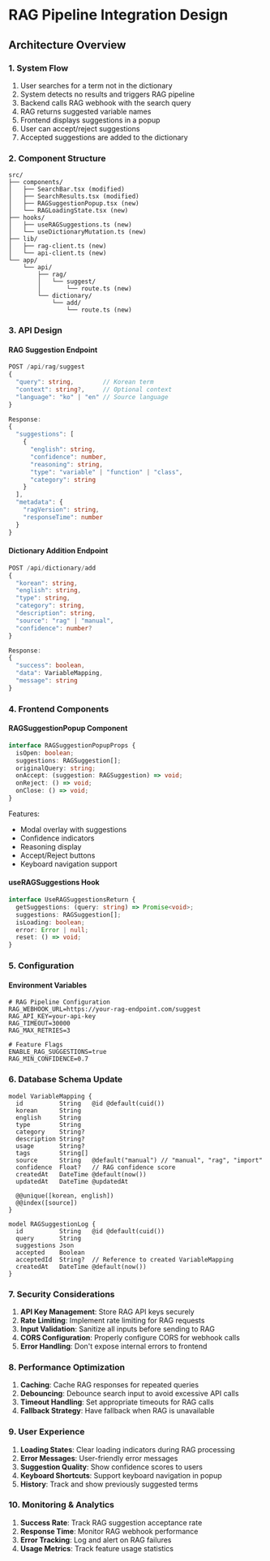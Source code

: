 # RAG Pipeline Integration Design

## Architecture Overview

### 1. System Flow
1. User searches for a term not in the dictionary
2. System detects no results and triggers RAG pipeline
3. Backend calls RAG webhook with the search query
4. RAG returns suggested variable names
5. Frontend displays suggestions in a popup
6. User can accept/reject suggestions
7. Accepted suggestions are added to the dictionary

### 2. Component Structure

```
src/
├── components/
│   ├── SearchBar.tsx (modified)
│   ├── SearchResults.tsx (modified)
│   ├── RAGSuggestionPopup.tsx (new)
│   └── RAGLoadingState.tsx (new)
├── hooks/
│   ├── useRAGSuggestions.ts (new)
│   └── useDictionaryMutation.ts (new)
├── lib/
│   ├── rag-client.ts (new)
│   └── api-client.ts (new)
└── app/
    └── api/
        ├── rag/
        │   └── suggest/
        │       └── route.ts (new)
        └── dictionary/
            └── add/
                └── route.ts (new)
```

### 3. API Design

#### RAG Suggestion Endpoint
```typescript
POST /api/rag/suggest
{
  "query": string,        // Korean term
  "context": string?,     // Optional context
  "language": "ko" | "en" // Source language
}

Response:
{
  "suggestions": [
    {
      "english": string,
      "confidence": number,
      "reasoning": string,
      "type": "variable" | "function" | "class",
      "category": string
    }
  ],
  "metadata": {
    "ragVersion": string,
    "responseTime": number
  }
}
```

#### Dictionary Addition Endpoint
```typescript
POST /api/dictionary/add
{
  "korean": string,
  "english": string,
  "type": string,
  "category": string,
  "description": string,
  "source": "rag" | "manual",
  "confidence": number?
}

Response:
{
  "success": boolean,
  "data": VariableMapping,
  "message": string
}
```

### 4. Frontend Components

#### RAGSuggestionPopup Component
```typescript
interface RAGSuggestionPopupProps {
  isOpen: boolean;
  suggestions: RAGSuggestion[];
  originalQuery: string;
  onAccept: (suggestion: RAGSuggestion) => void;
  onReject: () => void;
  onClose: () => void;
}
```

Features:
- Modal overlay with suggestions
- Confidence indicators
- Reasoning display
- Accept/Reject buttons
- Keyboard navigation support

#### useRAGSuggestions Hook
```typescript
interface UseRAGSuggestionsReturn {
  getSuggestions: (query: string) => Promise<void>;
  suggestions: RAGSuggestion[];
  isLoading: boolean;
  error: Error | null;
  reset: () => void;
}
```

### 5. Configuration

#### Environment Variables
```env
# RAG Pipeline Configuration
RAG_WEBHOOK_URL=https://your-rag-endpoint.com/suggest
RAG_API_KEY=your-api-key
RAG_TIMEOUT=30000
RAG_MAX_RETRIES=3

# Feature Flags
ENABLE_RAG_SUGGESTIONS=true
RAG_MIN_CONFIDENCE=0.7
```

### 6. Database Schema Update

```prisma
model VariableMapping {
  id          String   @id @default(cuid())
  korean      String
  english     String
  type        String
  category    String?
  description String?
  usage       String?
  tags        String[]
  source      String   @default("manual") // "manual", "rag", "import"
  confidence  Float?   // RAG confidence score
  createdAt   DateTime @default(now())
  updatedAt   DateTime @updatedAt
  
  @@unique([korean, english])
  @@index([source])
}

model RAGSuggestionLog {
  id          String   @id @default(cuid())
  query       String
  suggestions Json
  accepted    Boolean
  acceptedId  String?  // Reference to created VariableMapping
  createdAt   DateTime @default(now())
}
```

### 7. Security Considerations

1. **API Key Management**: Store RAG API keys securely
2. **Rate Limiting**: Implement rate limiting for RAG requests
3. **Input Validation**: Sanitize all inputs before sending to RAG
4. **CORS Configuration**: Properly configure CORS for webhook calls
5. **Error Handling**: Don't expose internal errors to frontend

### 8. Performance Optimization

1. **Caching**: Cache RAG responses for repeated queries
2. **Debouncing**: Debounce search input to avoid excessive API calls
3. **Timeout Handling**: Set appropriate timeouts for RAG calls
4. **Fallback Strategy**: Have fallback when RAG is unavailable

### 9. User Experience

1. **Loading States**: Clear loading indicators during RAG processing
2. **Error Messages**: User-friendly error messages
3. **Suggestion Quality**: Show confidence scores to users
4. **Keyboard Shortcuts**: Support keyboard navigation in popup
5. **History**: Track and show previously suggested terms

### 10. Monitoring & Analytics

1. **Success Rate**: Track RAG suggestion acceptance rate
2. **Response Time**: Monitor RAG webhook performance
3. **Error Tracking**: Log and alert on RAG failures
4. **Usage Metrics**: Track feature usage statistics
